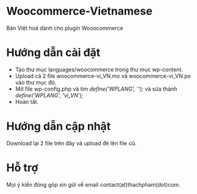 Woocommerce-Vietnamese
======================

Bản Việt hoá dành cho plugin Wooocommerce

# Hướng dẫn cài đặt
- Tạo thư mục languages/woocommerce trong thư mục wp-content.
- Upload cả 2 file woocommerce-vi_VN.mo và woocommerce-vi_VN.po vào thư mục đó.
- Mở file wp-config.php và tìm *define('WPLANG', '');* và sửa thành *define('WPLANG', 'vi_VN');*
- Hoàn tất.

# Hướng dẫn cập nhật
Download lại 2 file trên đây và upload đè lên file cũ.


Hỗ trợ
======
Mọi ý kiến đóng góp xin gửi về email contact(at)thachpham(dot)com.

